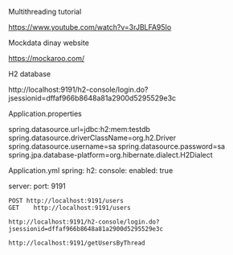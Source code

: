 
Multithreading tutorial

  https://www.youtube.com/watch?v=3rJBLFA95Io

Mockdata dinay website

  https://mockaroo.com/

H2 database

  http://localhost:9191/h2-console/login.do?jsessionid=dffaf966b8648a81a2900d5295529e3c

Application.properties

  spring.datasource.url=jdbc:h2:mem:testdb
  spring.datasource.driverClassName=org.h2.Driver
  spring.datasource.username=sa
  spring.datasource.password=sa
  spring.jpa.database-platform=org.hibernate.dialect.H2Dialect

Application.yml
  spring:
    h2:
      console:
        enabled: true
            
  server:
    port: 9191
    
    
    
    POST http://localhost:9191/users         
    GET    http://localhost:9191/users
    
    http://localhost:9191/h2-console/login.do?jsessionid=dffaf966b8648a81a2900d5295529e3c
    
    http://localhost:9191/getUsersByThread

